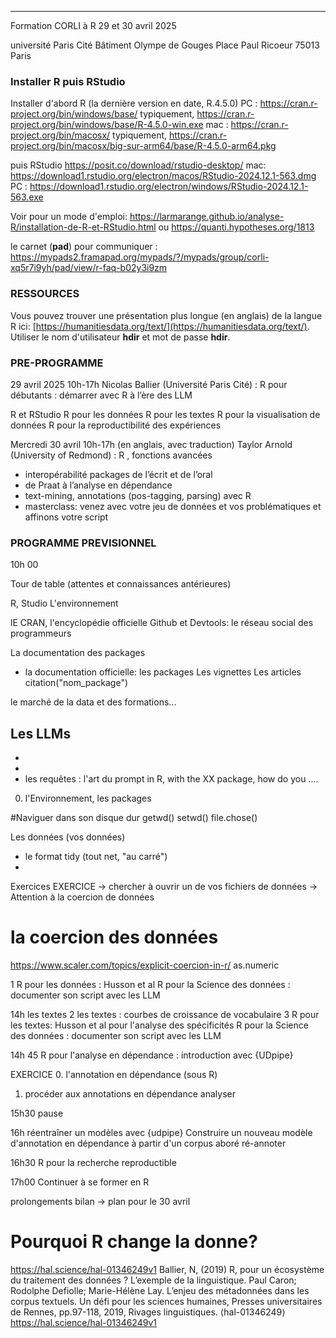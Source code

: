 
*********************************
Formation CORLI à R 29 et 30 avril 2025
 
université Paris Cité
Bâtiment Olympe de Gouges
Place Paul Ricoeur 75013 Paris

 
### Installer R puis RStudio 
Installer d'abord R (la dernière version en date, R.4.5.0)
PC  : https://cran.r-project.org/bin/windows/base/
typiquement, https://cran.r-project.org/bin/windows/base/R-4.5.0-win.exe
mac : https://cran.r-project.org/bin/macosx/
typiquement, https://cran.r-project.org/bin/macosx/big-sur-arm64/base/R-4.5.0-arm64.pkg


puis RStudio
https://posit.co/download/rstudio-desktop/
mac: https://download1.rstudio.org/electron/macos/RStudio-2024.12.1-563.dmg
PC : https://download1.rstudio.org/electron/windows/RStudio-2024.12.1-563.exe


Voir pour un mode d'emploi:
https://larmarange.github.io/analyse-R/installation-de-R-et-RStudio.html
ou
https://quanti.hypotheses.org/1813


le carnet (**pad**) pour communiquer : <https://mypads2.framapad.org/mypads/?/mypads/group/corli-xq5r7i9yh/pad/view/r-faq-b02y3i9zm>

### RESSOURCES

Vous pouvez trouver une présentation plus longue (en anglais) de la langue R ici: [https://humanitiesdata.org/text/](https://humanitiesdata.org/text/). Utiliser le nom d'utilisateur **hdir** et mot de passe **hdir**. 

### PRE-PROGRAMME 
29 avril 2025  10h-17h 
Nicolas Ballier (Université Paris Cité) : R pour débutants : démarrer avec R à l’ère des LLM
 
R et RStudio
R pour les données
R pour les textes 
R pour la visualisation de données 
R pour la reproductibilité des expériences
 
Mercredi 30 avril  10h-17h 
(en anglais, avec traduction)
Taylor Arnold (University of Redmond)  : R , fonctions avancées

 
- interopérabilité packages de l’écrit et de l’oral
- de Praat à l’analyse en dépendance
- text-mining, annotations (pos-tagging, parsing) avec R
- masterclass: venez avec votre  jeu de données et vos problématiques et affinons votre script








### PROGRAMME PREVISIONNEL

10h 00

Tour de table (attentes et connaissances antérieures)


R, Studio
L'environnement 

lE CRAN, l'encyclopédie officielle
Github et Devtools: le réseau social des programmeurs

La documentation des packages 
- la documentation officielle: les packages
Les vignettes
Les articles 
citation("nom_package")


le marché de la data et des formations...


Les LLMs
- 
- 
- 
- les requêtes : l'art du prompt
in R, with the XX package, how do you ....


0. l'Environnement, les  packages


#Naviguer dans son disque dur
getwd()
setwd()
file.chose()


Les données  (vos données)
- le format tidy (tout net, "au carré")
- 



Exercices
EXERCICE
-> chercher à ouvrir un de vos fichiers de données
-> Attention à la coercion de données 
# la coercion des données 
https://www.scaler.com/topics/explicit-coercion-in-r/
as.numeric


1 R pour les données : Husson et al
R pour la Science des données : documenter son script avec les LLM


14h les textes
2 les textes : courbes de croissance de vocabulaire
3 R pour les textes: Husson et al pour l'analyse des spécificités
R pour la Science des données : documenter son script avec les LLM


14h 45 R pour l'analyse en dépendance : introduction avec {UDpipe}

EXERCICE 
0. l'annotation en dépendance (sous R)
1. procéder aux annotations en dépendance
analyser 

15h30 pause

16h réentraîner un modèles avec {udpipe}
Construire un nouveau modèle d'annotation en dépendance à partir d'un corpus aboré ré-annoter
  
16h30  R pour la recherche reproductible

17h00  Continuer à se former en R


prolongements
bilan
-> plan pour le 30 avril


# Pourquoi R change la donne?
<https://hal.science/hal-01346249v1>
Ballier, N, (2019) R, pour un écosystème du traitement des données ? L’exemple de la linguistique. Paul Caron; Rodolphe Defiolle; Marie-Hélène Lay. L’enjeu des métadonnées dans les corpus textuels. Un défi pour les sciences humaines, Presses universitaires de Rennes, pp.97-118, 2019, Rivages linguistiques. ⟨hal-01346249⟩
https://hal.science/hal-01346249v1




